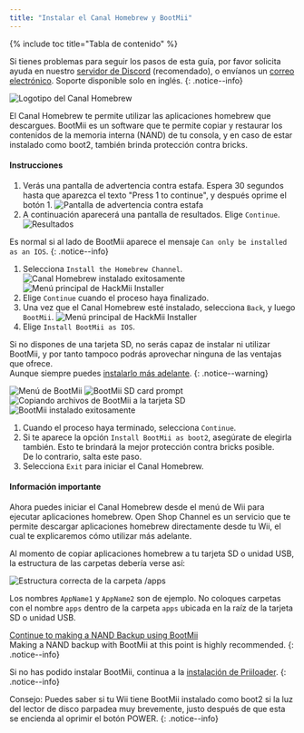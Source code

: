 ```yaml
---
title: "Instalar el Canal Homebrew y BootMii"
---
```


{% include toc title="Tabla de contenido" %}

Si tienes problemas para seguir los pasos de esta guía, por favor solicita ayuda en nuestro [servidor de Discord](https://discord.gg/rc24) (recomendado), o envíanos un [correo electrónico](mailto:support@riiconnect24.net). Soporte disponible solo en inglés.
{: .notice--info}

![Logotipo del Canal Homebrew](/images/hbc.png)

El Canal Homebrew te permite utilizar las aplicaciones homebrew que descargues. BootMii es un software que te permite copiar y restaurar los contenidos de la memoria interna (NAND) de tu consola, y en caso de estar instalado como boot2, también brinda protección contra bricks.

#### Instrucciones

1. Verás una pantalla de advertencia contra estafa. Espera 30 segundos hasta que aparezca el texto "Press 1 to continue", y después oprime el botón 1. ![Pantalla de advertencia contra estafa](/images/hackmii/scam.png)
1. A continuación aparecerá una pantalla de resultados. Elige `Continue`. ![Resultados](/images/hackmii/test_results.png)

Es normal si al lado de BootMii aparece el mensaje `Can only be installed as an IOS`.
{: .notice--info}

1. Selecciona `Install the Homebrew Channel`. ![Canal Homebrew instalado exitosamente](/images/hackmii/hbc_install.png) ![Menú principal de HackMii Installer](/images/hackmii/hbc_install_ok.png)
1. Elige `Continue` cuando el proceso haya finalizado.
1. Una vez que el Canal Homebrew esté instalado, selecciona `Back`, y luego `BootMii`. ![Menú principal de HackMii Installer](/images/hackmii/bootmii_install.png)
1. Elige `Install BootMii as IOS`.

Si no dispones de una tarjeta SD, no serás capaz de instalar ni utilizar BootMii, y por tanto tampoco podrás aprovechar ninguna de las ventajas que ofrece. <br> Aunque siempre puedes [instalarlo más adelante](hackmii).
{: .notice--warning}

![Menú de BootMii](/images/hackmii/bootmii_install1.png) ![BootMii SD card prompt](/images/hackmii/bootmii_install2.png) ![Copiando archivos de BootMii a la tarjeta SD](/images/hackmii/bootmii_install3.png) ![BootMii instalado exitosamente](/images/hackmii/bootmii_install_ok.png)
1. Cuando el proceso haya terminado, selecciona `Continue`.
1. Si te aparece la opción `Install BootMii as boot2`, asegúrate de elegirla también. Esto te brindará la mejor protección contra bricks posible. <br> De lo contrario, salta este paso.
1. Selecciona `Exit` para iniciar el Canal Homebrew.


#### Información importante

Ahora puedes iniciar el Canal Homebrew desde el menú de Wii para ejecutar aplicaciones homebrew. Open Shop Channel es un servicio que te permite descargar aplicaciones homebrew directamente desde tu Wii, el cual te explicaremos cómo utilizar más adelante.

Al momento de copiar aplicaciones homebrew a tu tarjeta SD o unidad USB, la estructura de las carpetas debería verse así:

![Estructura correcta de la carpeta /apps](images/Wii/FolderStructure.png)

Los nombres `AppName1` y `AppName2` son de ejemplo. No coloques carpetas con el nombre `apps` dentro de la carpeta `apps` ubicada en la raíz de la tarjeta SD o unidad USB.

[Continue to making a NAND Backup using BootMii](bootmii)<br> Making a NAND backup with BootMii at this point is highly recommended.
{: .notice--info}

Si no has podido instalar BootMii, continua a la [instalación de Priiloader](priiloader).
{: .notice--info}

Consejo: Puedes saber si tu Wii tiene BootMii instalado como boot2 si la luz del lector de disco parpadea muy brevemente, justo después de que esta se encienda al oprimir el botón POWER.
{: .notice--info}
